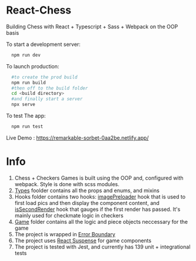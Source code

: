 # React-Chess
Building Chess with React + Typescript + Sass + Webpack on the OOP basis

To start a development server:
```bash
  npm run dev
```

To launch production: 
```bash
  #to create the prod build
  npm run build
  #then off to the build folder
  cd <build directory>
  #and finally start a server
  npx serve
```

To test The app:
```bash
  npm run test
```

Live Demo : https://remarkable-sorbet-0aa2be.netlify.app/



# Info
1) Chess + Checkers Games is built using the OOP and, configured with webpack. Style is done with scss modules.
2) [Types](https://github.com/AfterAlabama/React-Chess/tree/master/src/types) foolder contains all the props and enums, and mixins
3) Hooks folder contains two hooks: [imagePreloader](https://github.com/AfterAlabama/React-Chess/blob/master/src/hooks/imagePreloader.ts) hook that is used to first load pics and then display the component content, and [isSecondRender](https://github.com/AfterAlabama/React-Chess/blob/master/src/hooks/isSecondRender.ts) hook that gauges if the first render has passed. It's mainly used for checkmate logic in checkers
4) [Game](https://github.com/AfterAlabama/React-Chess/tree/master/src/game) folder contains all the logic and piece objects neccessary for the game
5) The project is wrapped in [Error Boundary](https://github.com/AfterAlabama/React-Chess/blob/master/src/components/ErrorBoundary/ErrorBoundary.tsx)
6) The project uses [React Suspense](https://github.com/AfterAlabama/React-Chess/blob/master/src/components/Main%20Page/Router/AppRouter.tsx) for game components
7) The project is tested with Jest, and currently has 139 unit + integrational tests
